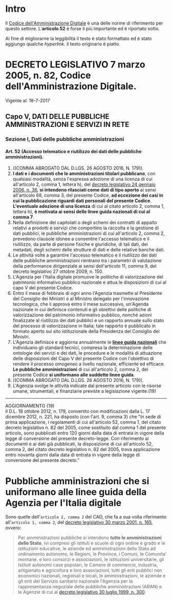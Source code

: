# Intro

Il [Codice dell'Amministrazione Digitale](http://www.normattiva.it/uri-res/N2Ls?urn:nir:stato:decreto.legislativo:2005-03-07;82!vig=) è una delle norme di riferimento per questo settore. L'**articolo 52** è forse il più importante ed è riportato sotto.

Al fine di migliorarne la leggibilità il testo è stato formattato ed è stato aggiungo qualche _hyperlink_. Il testo originario è piatto.

# DECRETO LEGISLATIVO 7 marzo 2005, n. 82, Codice dell'Amministrazione Digitale.

Vigente al: 18-7-2017

## Capo V, DATI DELLE PUBBLICHE AMMINISTRAZIONI E SERVIZI IN RETE

### Sezione I, Dati delle pubbliche amministrazioni

#### Art. 52 \(Accesso telematico e riutilizzo dei dati delle pubbliche amministrazioni\).

1. \(\(COMMA ABROGATO DAL D.LGS. 26 AGOSTO 2016, N. 179\)\). 
2. **I dati e i documenti che le amministrazioni titolari pubblicano**, con qualsiasi modalità, senza l'espressa adozione di una licenza di cui all'articolo 2, comma 1, lettera h\), del [decreto legislativo 24 gennaio 2006, n. 36](http://www.normattiva.it/uri-res/N2Ls?urn:nir:stato:decreto.legislativo:2006-01-24;36!vig=), **si intendono rilasciati come dati di tipo aperto** ai sensi all'articolo 68, comma 3, del presente Codice, **ad eccezione dei casi in cui la pubblicazione riguardi dati personali del presente Codice**. **L'eventuale adozione di una licenza** di cui al citato articolo 2, comma 1, lettera h\), **è motivata ai sensi delle linee guida nazionali di cui al comma 7**. 
3. Nella definizione dei capitolati o degli schemi dei contratti di appalto relativi a prodotti e servizi che comportino la raccolta e la gestione di dati pubblici, le pubbliche amministrazioni di cui all'articolo 2, comma 2, prevedono clausole idonee a consentire l'accesso telematico e il riutilizzo, da parte di persone fisiche e giuridiche, di tali dati, dei metadati, degli schemi delle strutture
   di dati e delle relative banche dati. 
4. Le attività volte a garantire l'accesso telematico e il riutilizzo dei dati delle pubbliche amministrazioni rientrano tra i parametri di valutazione della performance dirigenziale ai sensi dell'articolo 11, comma 9, del decreto legislativo 27 ottobre 2009,
   n. 150. 
5. L'Agenzia per l'Italia digitale promuove le politiche di valorizzazione del patrimonio informativo pubblico nazionale e attua
   le disposizioni di cui al capo V del presente Codice. 
6. Entro il mese di febbraio di ogni anno l'Agenzia trasmette al Presidente del Consiglio dei Ministri o al Ministro delegato per l'innovazione tecnologica, che li approva entro il mese successivo, un'Agenda nazionale in cui definisce contenuti e gli obiettivi delle politiche di valorizzazione del patrimonio informativo pubblico, nonché azioni finalizzate al riutilizzo dei dati pubblici e un rapporto annuale sullo stato del processo di valorizzazione in Italia; tale rapporto è pubblicato in formato aperto sul sito
   istituzionale della Presidenza del Consiglio dei Ministri. 
7. L'Agenzia definisce e aggiorna annualmente le [**linee guida nazionali**](/book/norme/file/LG2016_0.pdf) che individuano gli standard tecnici, compresa la determinazione delle ontologie dei servizi e dei dati, le procedure e le modalità di attuazione delle disposizioni del Capo V del presente Codice con l'obiettivo di rendere il processo omogeneo a livello nazionale, efficiente ed efficace. **Le pubbliche amministrazioni** di cui all'articolo 2, comma 2, del presente Codice **si uniformano alle suddette linee guida**. 
8. \(\(COMMA ABROGATO DAL D.LGS. 26 AGOSTO 2016, N. 179\)\). 
9. L'Agenzia svolge le attività indicate dal presente articolo con le risorse umane, strumentali, e finanziarie previste a legislazione
   vigente.\(19\) 

---

AGGIORNAMENTO \(19\)   
Il D.L. 18 ottobre 2012, n. 179, convertito con modificazioni dalla L. 17 dicembre 2012, n. 221, ha disposto \(con l'art. 9, comma 3\) che "In sede di prima applicazione, i regolamenti di cui all'articolo 52, comma 1, del citato decreto legislativo n. 82 del 2005, come sostituito dal comma 1 del presente articolo, sono pubblicati entro 120 giorni dalla data di entrata in vigore della legge di conversione del presente decreto-legge. Con riferimento ai documenti e ai dati già pubblicati, la disposizione di cui all'articolo 52, comma 2, del citato decreto legislativo n. 82 del 2005, trova applicazione entro novanta giorni dalla data di entrata in vigore della legge di conversione del presente decreto."

# Pubbliche amministrazioni che si uniformano alle linee guida della Agenzia per l'Italia digitale

Sono quelle dell'`articolo 2, comma 2` del CAD, che fa a sua volta riferimento all'`articolo 1, comma 2`, del [decreto legislativo 30 marzo 2001, n. 165](http://www.normattiva.it/uri-res/N2Ls?urn:nir:stato:decreto.legislativo:2001-03-30;165!vig=), ovvero:

> Per amministrazioni pubbliche si intendono **tutte le amministrazioni dello Stato**, ivi compresi gli istituti e scuole di ogni ordine e grado e le istituzioni educative, le aziende ed amministrazioni dello Stato ad ordinamento autonomo, le Regioni, le Province, i Comuni, le Comunita' montane. e loro consorzi e associazioni, le istituzioni universitarie, gli Istituti autonomi case popolari, le Camere di commercio, industria, artigianato e agricoltura e loro associazioni, tutti gli enti pubblici non economici nazionali, regionali e locali, le amministrazioni, le aziende e gli enti del Servizio sanitario nazionale l'Agenzia per la rappresentanza negoziale delle pubbliche amministrazioni \(ARAN\) e le Agenzie di cui al [decreto legislativo 30 luglio 1999, n. 300](http://www.normattiva.it/uri-res/N2Ls?urn:nir:stato:decreto.legislativo:1999-07-30;300!vig=).



